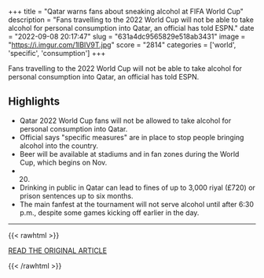 +++
title = "Qatar warns fans about sneaking alcohol at FIFA World Cup"
description = "Fans travelling to the 2022 World Cup will not be able to take alcohol for personal consumption into Qatar, an official has told ESPN."
date = "2022-09-08 20:17:47"
slug = "631a4dc9565829e518ab3431"
image = "https://i.imgur.com/1lBIV9T.jpg"
score = "2814"
categories = ['world', 'specific', 'consumption']
+++

Fans travelling to the 2022 World Cup will not be able to take alcohol for personal consumption into Qatar, an official has told ESPN.

## Highlights

- Qatar 2022 World Cup fans will not be allowed to take alcohol for personal consumption into Qatar.
- Official says "specific measures" are in place to stop people bringing alcohol into the country.
- Beer will be available at stadiums and in fan zones during the World Cup, which begins on Nov.
- 20.
- Drinking in public in Qatar can lead to fines of up to 3,000 riyal (£720) or prison sentences up to six months.
- The main fanfest at the tournament will not serve alcohol until after 6:30 p.m., despite some games kicking off earlier in the day.

---

{{< rawhtml >}}
  <p class="article-category">
    <a target="_blank" href="https://www.espn.com/soccer/fifa-world-cup/story/4741693/qatar-warns-world-cup-fans-over-sneaking-alcohol-into-country">READ THE ORIGINAL ARTICLE</a>
  </p>
{{< /rawhtml >}}
